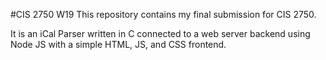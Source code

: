 #CIS 2750 W19
This repository contains my final submission for CIS 2750.

It is an iCal Parser written in C connected to a web server backend using Node JS with a simple HTML, JS, and CSS frontend.
